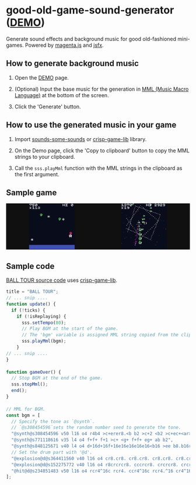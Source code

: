 # good-old-game-sound-generator ([DEMO](https://abagames.github.io/good-old-game-sound-generator/build/))

Generate sound effects and background music for good old-fashioned mini-games. Powered by [magenta.js](https://magenta.tensorflow.org/) and [jsfx](https://github.com/loov/jsfx).

## How to generate background music

1. Open the [DEMO](https://abagames.github.io/good-old-game-sound-generator/build/) page.

1. (Optional) Input the base music for the generation in [MML (Music Macro Language)](https://github.com/mohayonao/mml-iterator) at the bottom of the screen.

1. Click the 'Generate' button.

## How to use the generated music in your game

1. Import [sounds-some-sounds](https://github.com/abagames/sounds-some-sounds) or [crisp-game-lib](https://github.com/abagames/crisp-game-lib) library.

1. On the Demo page, click the 'Copy to clipboard' button to copy the MML strings to your clipboard.

1. Call the `sss.playMml` function with the MML strings in the clipboard as the first argument.

## Sample game

<a href="https://abagames.github.io/crisp-game-lib-games/?balltour"><img src="https://github.com/abagames/crisp-game-lib-games/raw/main/docs/balltour/screenshot.gif" width="50%" loading="lazy"></a><a href="https://abagames.github.io/crisp-game-lib-games/?tlaser"><img src="https://github.com/abagames/crisp-game-lib-games/raw/main/docs/tlaser/screenshot.gif" width="50%" loading="lazy"></a>

## Sample code

[BALL TOUR source code](https://github.com/abagames/crisp-game-lib-games/blob/main/docs/balltour/main.js) uses [crisp-game-lib](https://github.com/abagames/crisp-game-lib).

```javascript
title = "BALL TOUR";
// ... snip ....
function update() {
  if (!ticks) {
    if (!isReplaying) {
      sss.setTempo(80);
      // Play BGM at the start of the game.
      // The 'bgm' variable is assigned MML string copied from the clipboard.
      sss.playMml(bgm);
    }
// ... snip ....
}

function gameOver() {
  // Stop BGM at the end of the game.
  sss.stopMml();
  end();
}

// MML for BGM.
const bgm = [
  // Specify the tone as `@synth`.
  // `@s308454596`sets the random number seed to generate the tone.
  "@synth@s308454596 v50 l16 o4 r4b4 >c+erer8.<b b2 >c+2 <b2 >c+ec+<ar>c+r<a f+g+af+rf+er e2",
  "@synth@s771118616 v35 l4 o4 f+f+ f+1 >c+ <g+ f+f+ eg+ ab b2",
  "@synth@s848125671 v40 l4 o4 d+16d+16f+16e16e16e16e16<b16 >ee b8.b16r8>f+8 c+c+ <b>f+ <aa a2 bb",
  // Set the drum part with '@d'.
  "@explosion@d@s364411560 v40 l16 o4 cr8.cr8. cr8.cr8. cr8.cr8. cr8.cr8. cr8.cr8. cr8.cr8. cr8.cr8. cr8.cr8.",
  "@explosion@d@s152275772 v40 l16 o4 r8crcrcr8. cccrcr8. crcrcr8. crcrcr8. crcrcr8. crcrcr8. crcrcr8. crcrcr",
  "@hit@d@s234851483 v50 l16 o4 rcr4^16c rcr4. ccr4^16c rcr4.^16 cr4^16c rcr4.^16 cr4^16c rcr4.",
];
```
